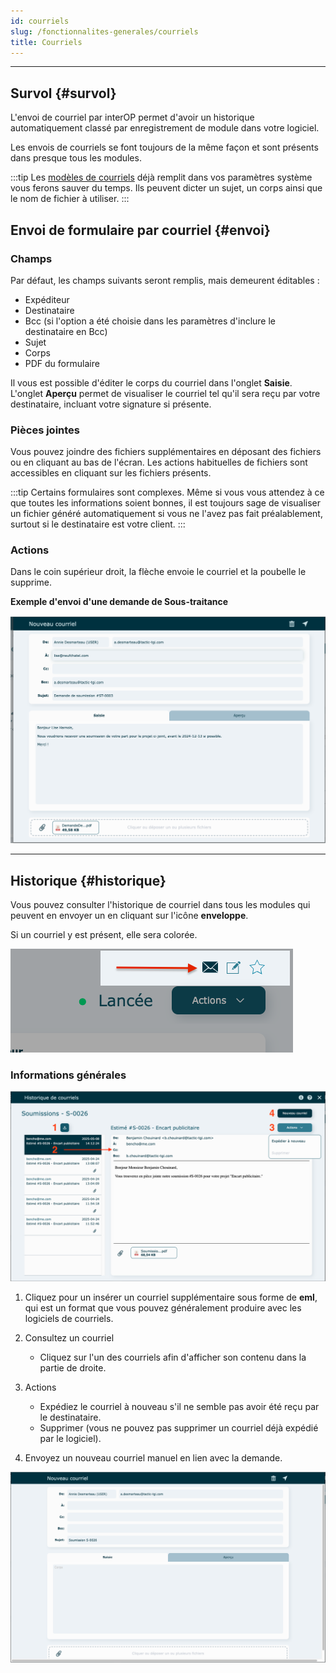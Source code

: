 ```yaml
---
id: courriels
slug: /fonctionnalites-generales/courriels
title: Courriels
---
```


---

## Survol {#survol}

L'envoi de courriel par interOP permet d'avoir un historique automatiquement classé par enregistrement de module dans votre logiciel.

Les envois de courriels se font toujours de la même façon et sont présents dans presque tous les modules.

:::tip
Les [modèles de courriels](../parametres/systeme.md#courriels) déjà remplit dans vos paramètres système vous ferons sauver du temps. Ils peuvent dicter un sujet, un corps ainsi que le nom de fichier à utiliser.
:::

## Envoi de formulaire par courriel {#envoi}

### Champs

Par défaut, les champs suivants seront remplis, mais demeurent éditables :

- Expéditeur
- Destinataire
- Bcc (si l'option a été choisie dans les paramètres d'inclure le destinataire en Bcc)
- Sujet
- Corps
- PDF du formulaire

Il vous est possible d'éditer le corps du courriel dans l'onglet **Saisie**. L'onglet **Aperçu** permet de visualiser le courriel tel qu'il sera reçu par votre destinataire, incluant votre signature si présente.

### Pièces jointes

Vous pouvez joindre des fichiers supplémentaires en déposant des fichiers ou en cliquant au bas de l'écran. Les actions habituelles de fichiers sont accessibles en cliquant sur les fichiers présents.

:::tip
Certains formulaires sont complexes. Même si vous vous attendez à ce que toutes les informations soient bonnes, il est toujours sage de visualiser un fichier généré automatiquement si vous ne l'avez pas fait préalablement, surtout si le destinataire est votre client.
:::

### Actions

Dans le coin supérieur droit, la flèche envoie le courriel et la poubelle le supprime.

**Exemple d'envoi d'une demande de Sous-traitance**

![](../../static/img/Courriels_Nouveau_1.png)

---

## Historique {#historique}

Vous pouvez consulter l'historique de courriel dans tous les modules qui peuvent en envoyer un en cliquant sur l'icône **enveloppe**.

Si un courriel y est présent, elle sera colorée.

![](../../static/img/Courriels_Historique_1.png)

### Informations générales

![](../../static/img/Courriels_Historique_2.png)

1. Cliquez pour un insérer un courriel supplémentaire sous forme de **eml**, qui est un format que vous pouvez généralement produire avec les logiciels de courriels.

2. Consultez un courriel
   - Cliquez sur l'un des courriels afin d'afficher son contenu dans la partie de droite.
3. Actions
   - Expédiez le courriel à nouveau s'il ne semble pas avoir été reçu par le destinataire.
   - Supprimer (vous ne pouvez pas supprimer un courriel déjà expédié par le logiciel).
4. Envoyez un nouveau courriel manuel en lien avec la demande.

![](../../static/img/Courriels_Nouveau_2.png)
